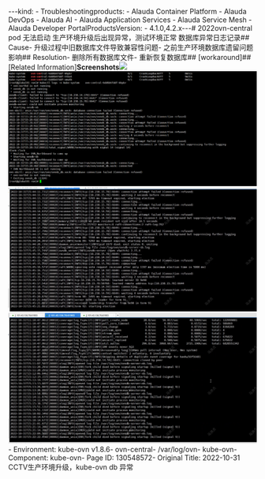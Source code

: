 ---kind:   - Troubleshootingproducts:    - Alauda Container Platform   - Alauda DevOps   - Alauda AI   - Alauda Application Services   - Alauda Service Mesh   - Alauda Developer PortalProductsVersion:   - 4.1.0,4.2.x---<!-- A type of document that involves encountering a fault, diag...it, performing root cause analysis, and providing solutions. --># 2022ovn-central pod 无法启动 生产环境升级后出现异常，测试环境正常 数据库异常日志记录## Cause- 升级过程中旧数据库文件导致兼容性问题- 之前生产环境数据库遗留问题影响## Resolution- 删除所有数据库文件- 重新恢复数据库## [workaround]## [Related Information]**Screenshots**![](https://jira.alauda.cn/secure/attachment/126923/126923_image-2022-10-31-23-31-51-581.png)![](assets/2022-10-31-cctvsheng-chan-huan-jing-sheng-ji-kube-ovn-db-yi-chang/image2022-11-3_13-59-24.png)![](assets/2022-10-31-cctvsheng-chan-huan-jing-sheng-ji-kube-ovn-db-yi-chang/image2022-11-3_14-2-22.png)![](assets/2022-10-31-cctvsheng-chan-huan-jing-sheng-ji-kube-ovn-db-yi-chang/image2022-11-3_14-2-53.png)- Environment: kube-ovn v1.8.6- ovn-central- /var/log/ovn- kube-ovn- Component: kube-ovn- Page ID: 130548572- Original Title: 2022-10-31  CCTV生产环境升级，kube-ovn db 异常
